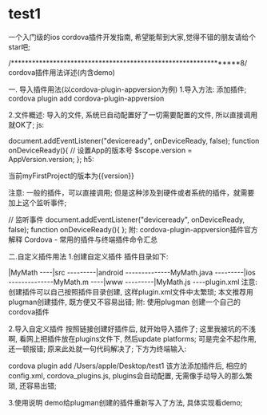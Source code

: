 # test1
一个入门级的ios cordova插件开发指南, 希望能帮到大家,觉得不错的朋友请给个star吧;

/****************************************************************8/
cordova插件用法详述(内含demo)

一. 导入插件用法(以cordova-plugin-appversion为例)
1.导入方法:
添加插件;
cordova plugin add cordova-plugin-appversion

2.文件概述:
导入的文件, 系统已自动配置好了一切需要配置的文件, 所以直接调用就OK了;
js:

document.addEventListener("deviceready", onDeviceReady, false);
    function onDeviceReady(){
       // 设置App的版本号
       $scope.version = AppVersion.version;
};
h5:

 <p>
    当前myFirstProject的版本为{{version}}
 </p>

注意:
一般的插件，可以直接调用; 但是这种涉及到硬件或者系统的插件，就需要加上这个监听事件;

// 监听事件
document.addEventListener("deviceready", onDeviceReady, false);
    function onDeviceReady(){
};
附:
cordova-plugin-appversion插件官方解释
Cordova - 常用的插件与终端插件命令汇总

二.自定义插件用法
1.创建自定义插件
插件目录如下:

|MyMath
----|src
---------|android
--------------MyMath.java
---------|ios
--------------MyMath.m
----|www
---------|MyMath.js
----plugin.xml
注意:
创建插件可以自己按照插件目录创建, 这样plugin.xml文件中太繁琐; 本文推荐用plugman创建插件, 既方便又不容易出错;
附:
使用plugman 创建一个自己的cordova插件

2.导入自定义插件
按照链接创建好插件后, 就开始导入插件了; 这里我被坑的不浅啊, 看网上把插件放在plugins文件下, 然后update platforms; 可是完全不起作用, 还一顿报错; 原来此处就一句代码解决了;
下方为终端输入:

cordova plugin add /Users/apple/Desktop/test1
该方法添加插件后, 相应的config.xml, cordova_plugins.js, plugins会自动配置, 无需像手动导入的那么繁琐, 还容易出错;

3.使用说明
demo给plugman创建的插件重新写入了方法, 具体实现看demo;
